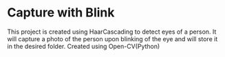 # Capture with Blink

This project is created using HaarCascading to detect eyes of a person.
It will capture a photo of the person upon blinking of the eye and will store it in the desired folder.
Created using Open-CV(Python)
